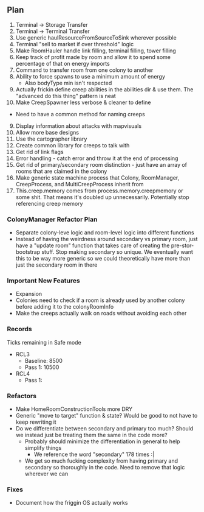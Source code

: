 ## Plan
1. Terminal -> Storage Transfer
2. Terminal -> Terminal Transfer
3. Use generic haulResourceFromSourceToSink wherever possible
4. Terminal "sell to market if over threshold" logic
5. Make RoomHauler handle link filling, terminal filling, tower filling
6. Keep track of profit made by room and allow it to spend some percentage of that on energy imports
7. Command to transfer room from one colony to another
8. Ability to force spawns to use a minimum amount of energy
    - Also bodyType min isn't respected
9. Actually frickin define creep abilities in the abilities dir & use them.  The "advanced do this thing" pattern is neat
10. Make CreepSpawner less verbose & cleaner to define
- Need to have a common method for naming creeps 
9. Display information about attacks with mapvisuals
10. Allow more base designs
11. Use the cartographer library
12. Create common library for creeps to talk with
13. Get rid of link flags
14. Error handling - catch error and throw it at the end of processing
15. Get rid of primary/secondary room distinction - just have an array of rooms that are claimed in the colony
16. Make generic state machine process that Colony, RoomManager, CreepProcess, and MultiCreepProcess inherit from
17. This.creep.memory comes from process.memory.creepmemory or some shit.  That means it's doubled up unnecessarily.  Potentially stop referencing creep memory

### ColonyManager Refactor Plan
- Separate colony-leve logic and room-level logic into different functions
- Instead of having the weirdness around secondary vs primary room, just have a "update room" function that takes care of creating the pre-stor-bootstrap stuff.  Stop making secondary so unique.  We eventually want this to be way more generic so we could theoretically have more than just the secondary room in there

### Important New Features
- Expansion
- Colonies need to check if a room is already used by another colony before adding it to the colonyRoomInfo
- Make the creeps actually walk on roads without avoiding each other

### Records
Ticks remaining in Safe mode
- RCL3 
    - Baseline: 8500
    - Pass 1: 10500
- RCL4
    - Pass 1:

### Refactors
- Make HomeRoomConstructionTools more DRY
- Generic "move to target" function & state?  Would be good to not have to keep rewriting it
- Do we differentiate between secondary and primary too much? Should we instead just be treating them the same in the code more?
    - Probably should minimize the differentiation in general to help simplify things
        - We reference the word "secondary" 178 times :|
    - We get so much fucking complexity from having primary and secondary so thoroughly in the code.  Need to remove that logic wherever we can

### Fixes
- Document how the friggin OS actually works
